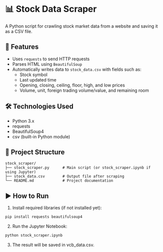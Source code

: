 # 📊 Stock Data Scraper

A Python script for crawling stock market data from a website and saving it as a CSV file.

## 🚀 Features

- Uses `requests` to send HTTP requests
- Parses HTML using `BeautifulSoup`
- Automatically writes data to `stock_data.csv` with fields such as:
  - Stock symbol
  - Last updated time
  - Opening, closing, ceiling, floor, high, and low prices
  - Volume, unit, foreign trading volume/value, and remaining room

## 🛠️ Technologies Used

- Python 3.x
- requests
- BeautifulSoup4
- csv (built-in Python module)

## 📁 Project Structure

```text
stock_scraper/
├── stock_scraper.py      # Main script (or stock_scraper.ipynb if using Jupyter)
├── stock_data.csv        # Output file after scraping
└── README.md             # Project documentation
```


## ▶️ How to Run

1. Install required libraries (if not installed yet):

```bash
pip install requests beautifulsoup4
```

2. Run the Jupyter Notebook:
```bash
python stock_scraper.ipynb
```

3. The result will be saved in vcb_data.csv.
